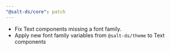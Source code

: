 ```yaml
---
"@salt-ds/core": patch
---
```


- Fix Text components missing a font family.
- Apply new font family variables from `@salt-ds/theme` to Text components
